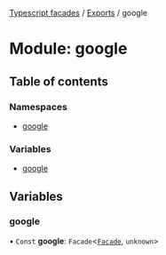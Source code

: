 [Typescript facades](../index.md) / [Exports](../modules.md) / google

# Module: google

## Table of contents

### Namespaces

- [google](google.google-1.md)

### Variables

- [google](google.md#google)

## Variables

### google

• `Const` **google**: `Facade`<[`Facade`](../interfaces/google.google-1.Facade.md), `unknown`\>
